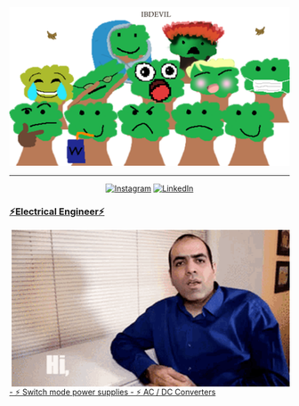 <img style="height:20" alt="banner" src="Assets/TreeFamily.png"/>

***
<div align="center">
<a href="https://www.instagram.com/matthew_bakalian/" target="_blank"><img alt="Instagram" src="https://img.shields.io/badge/Instagram-%23E4405F.svg?style=for-the-badge&logo=Instagram&logoColor=white"/></a> 
<a href="https://www.linkedin.com/in/matthew-bakalian/" target="_blank"> <img alt="LinkedIn" src="https://img.shields.io/badge/linkedin-%230077B5.svg?style=for-the-badge&logo=linkedin&logoColor=white"/>
</div>

### ⚡Electrical Engineer⚡
<!-- <img alt="Electrik Engeer" src="Assets/bridgeGif.gif"> </img>   -->

<img hight="400" width="500" alt="GIF" align="right" src="Assets/bridgeGif.gif">
- ⚡ Switch mode power supplies
- ⚡ AC / DC Converters
